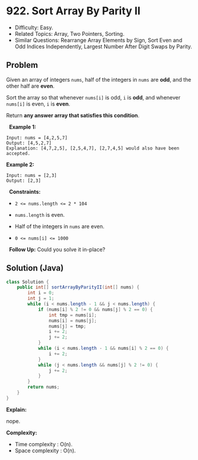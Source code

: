 # 922. Sort Array By Parity II

- Difficulty: Easy.
- Related Topics: Array, Two Pointers, Sorting.
- Similar Questions: Rearrange Array Elements by Sign, Sort Even and Odd Indices Independently, Largest Number After Digit Swaps by Parity.

## Problem

Given an array of integers ```nums```, half of the integers in ```nums``` are **odd**, and the other half are **even**.

Sort the array so that whenever ```nums[i]``` is odd, ```i``` is **odd**, and whenever ```nums[i]``` is even, ```i``` is **even**.

Return **any answer array that satisfies this condition**.

 
**Example 1:**

```
Input: nums = [4,2,5,7]
Output: [4,5,2,7]
Explanation: [4,7,2,5], [2,5,4,7], [2,7,4,5] would also have been accepted.
```

**Example 2:**

```
Input: nums = [2,3]
Output: [2,3]
```

 
**Constraints:**


	
- ```2 <= nums.length <= 2 * 104```
	
- ```nums.length``` is even.
	
- Half of the integers in ```nums``` are even.
	
- ```0 <= nums[i] <= 1000```


 
**Follow Up:** Could you solve it in-place?


## Solution (Java)

```java
class Solution {
    public int[] sortArrayByParityII(int[] nums) {
        int i = 0;
        int j = 1;
        while (i < nums.length - 1 && j < nums.length) {
            if (nums[i] % 2 != 0 && nums[j] % 2 == 0) {
                int tmp = nums[i];
                nums[i] = nums[j];
                nums[j] = tmp;
                i += 2;
                j += 2;
            }
            while (i < nums.length - 1 && nums[i] % 2 == 0) {
                i += 2;
            }
            while (j < nums.length && nums[j] % 2 != 0) {
                j += 2;
            }
        }
        return nums;
    }
}
```

**Explain:**

nope.

**Complexity:**

* Time complexity : O(n).
* Space complexity : O(n).

